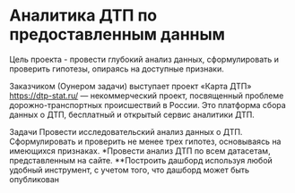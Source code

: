 # Аналитика ДТП по предоставленным данным
Цель проекта - провести глубокий анализ данных, сформулировать и проверить гипотезы, опираясь на доступные признаки.

Заказчиком (Оунером задачи) выступает проект «Карта ДТП» https://dtp-stat.ru/ — некоммерческий проект, посвященный проблеме дорожно-транспортных происшествий в России. Это платформа сбора данных о ДТП, бесплатный и открытый сервис аналитики ДТП.



Задачи
Провести исследовательский анализ данных о ДТП.
Сформулировать и проверить не менее трех гипотез, основываясь на имеющихся признаках.
*Провести анализ ДТП по всем датасетам, представленным на сайте.
**Построить дашборд используя любой удобный инструмент, с учетом того, что дашборд может быть опубликован


